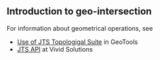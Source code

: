 ## Introduction to geo-intersection

For information about geometrical operations, see

- [Use of JTS Topologigal Suite](http://docs.geotools.org/latest/userguide/library/jts/index.html) in GeoTools
- [JTS API](http://www.vividsolutions.com/jts/JTSHome.htm) at Vivid Solutions